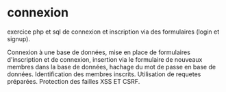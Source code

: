 # connexion
exercice php et sql de connexion et inscription via des formulaires (login et signup).

Connexion à une base de données, mise en place de formulaires d'inscription et de connexion,
insertion via le formulaire de nouveaux membres dans la base de données, hachage du mot de passe en base de données.
Identification des membres inscrits.
Utilisation de requetes préparées.
Protection des failles XSS ET CSRF.
